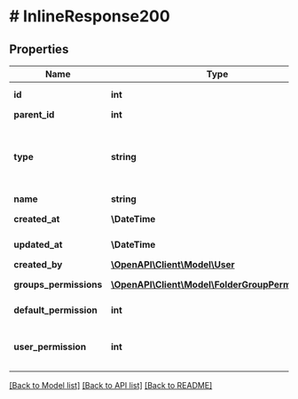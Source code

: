 # # InlineResponse200

## Properties

Name | Type | Description | Notes
------------ | ------------- | ------------- | -------------
**id** | **int** |  | [optional] [readonly]
**parent_id** | **int** |  | [optional]
**type** | **string** | Value is \&quot;Folder\&quot;. It is usefull to parse the tree and discriminate folders and files | [optional] [readonly]
**name** | **string** | Name of the folder |
**created_at** | **\DateTime** | Creation date | [optional] [readonly]
**updated_at** | **\DateTime** | Date of the last update | [optional] [readonly]
**created_by** | [**\OpenAPI\Client\Model\User**](User.md) |  | [optional]
**groups_permissions** | [**\OpenAPI\Client\Model\FolderGroupPermission[]**](FolderGroupPermission.md) |  | [optional] [readonly]
**default_permission** | **int** | Permission for a Folder | [optional]
**user_permission** | **int** | Aggregate of group user permissions and folder default permission | [optional] [readonly]

[[Back to Model list]](../../README.md#models) [[Back to API list]](../../README.md#endpoints) [[Back to README]](../../README.md)
